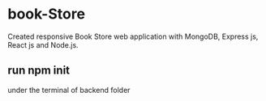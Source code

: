 # book-Store
Created responsive Book Store web application with MongoDB, Express js, React js and Node.js.
## run npm init
under the terminal of backend folder

